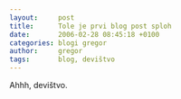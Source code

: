 ```yaml
---
layout:		post
title:		Tole je prvi blog post sploh
date:		2006-02-28 08:45:18 +0100
categories:	blogi gregor
author:		gregor
tags: 		blog, devištvo
---
```


Ahhh, devištvo.